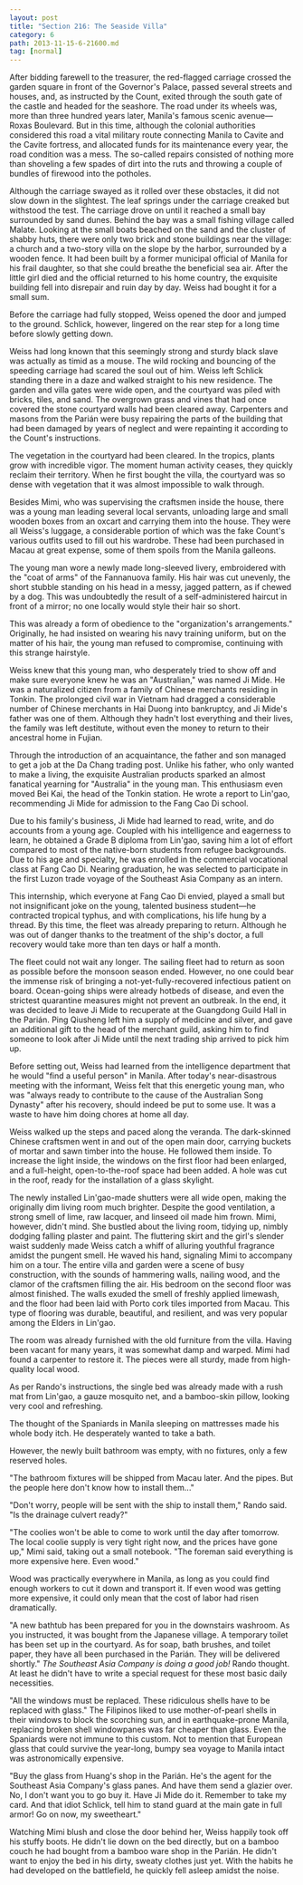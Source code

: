 ```yaml
---
layout: post
title: "Section 216: The Seaside Villa"
category: 6
path: 2013-11-15-6-21600.md
tag: [normal]
---
```


After bidding farewell to the treasurer, the red-flagged carriage crossed the garden square in front of the Governor's Palace, passed several streets and houses, and, as instructed by the Count, exited through the south gate of the castle and headed for the seashore. The road under its wheels was, more than three hundred years later, Manila's famous scenic avenue—Roxas Boulevard. But in this time, although the colonial authorities considered this road a vital military route connecting Manila to Cavite and the Cavite fortress, and allocated funds for its maintenance every year, the road condition was a mess. The so-called repairs consisted of nothing more than shoveling a few spades of dirt into the ruts and throwing a couple of bundles of firewood into the potholes.

Although the carriage swayed as it rolled over these obstacles, it did not slow down in the slightest. The leaf springs under the carriage creaked but withstood the test. The carriage drove on until it reached a small bay surrounded by sand dunes. Behind the bay was a small fishing village called Malate. Looking at the small boats beached on the sand and the cluster of shabby huts, there were only two brick and stone buildings near the village: a church and a two-story villa on the slope by the harbor, surrounded by a wooden fence. It had been built by a former municipal official of Manila for his frail daughter, so that she could breathe the beneficial sea air. After the little girl died and the official returned to his home country, the exquisite building fell into disrepair and ruin day by day. Weiss had bought it for a small sum.

Before the carriage had fully stopped, Weiss opened the door and jumped to the ground. Schlick, however, lingered on the rear step for a long time before slowly getting down.

Weiss had long known that this seemingly strong and sturdy black slave was actually as timid as a mouse. The wild rocking and bouncing of the speeding carriage had scared the soul out of him. Weiss left Schlick standing there in a daze and walked straight to his new residence. The garden and villa gates were wide open, and the courtyard was piled with bricks, tiles, and sand. The overgrown grass and vines that had once covered the stone courtyard walls had been cleared away. Carpenters and masons from the Parián were busy repairing the parts of the building that had been damaged by years of neglect and were repainting it according to the Count's instructions.

The vegetation in the courtyard had been cleared. In the tropics, plants grow with incredible vigor. The moment human activity ceases, they quickly reclaim their territory. When he first bought the villa, the courtyard was so dense with vegetation that it was almost impossible to walk through.

Besides Mimi, who was supervising the craftsmen inside the house, there was a young man leading several local servants, unloading large and small wooden boxes from an oxcart and carrying them into the house. They were all Weiss's luggage, a considerable portion of which was the fake Count's various outfits used to fill out his wardrobe. These had been purchased in Macau at great expense, some of them spoils from the Manila galleons.

The young man wore a newly made long-sleeved livery, embroidered with the "coat of arms" of the Fannanuova family. His hair was cut unevenly, the short stubble standing on his head in a messy, jagged pattern, as if chewed by a dog. This was undoubtedly the result of a self-administered haircut in front of a mirror; no one locally would style their hair so short.

This was already a form of obedience to the "organization's arrangements." Originally, he had insisted on wearing his navy training uniform, but on the matter of his hair, the young man refused to compromise, continuing with this strange hairstyle.

Weiss knew that this young man, who desperately tried to show off and make sure everyone knew he was an "Australian," was named Ji Mide. He was a naturalized citizen from a family of Chinese merchants residing in Tonkin. The prolonged civil war in Vietnam had dragged a considerable number of Chinese merchants in Hai Duong into bankruptcy, and Ji Mide's father was one of them. Although they hadn't lost everything and their lives, the family was left destitute, without even the money to return to their ancestral home in Fujian.

Through the introduction of an acquaintance, the father and son managed to get a job at the Da Chang trading post. Unlike his father, who only wanted to make a living, the exquisite Australian products sparked an almost fanatical yearning for "Australia" in the young man. This enthusiasm even moved Bei Kai, the head of the Tonkin station. He wrote a report to Lin'gao, recommending Ji Mide for admission to the Fang Cao Di school.

Due to his family's business, Ji Mide had learned to read, write, and do accounts from a young age. Coupled with his intelligence and eagerness to learn, he obtained a Grade B diploma from Lin'gao, saving him a lot of effort compared to most of the native-born students from refugee backgrounds. Due to his age and specialty, he was enrolled in the commercial vocational class at Fang Cao Di. Nearing graduation, he was selected to participate in the first Luzon trade voyage of the Southeast Asia Company as an intern.

This internship, which everyone at Fang Cao Di envied, played a small but not insignificant joke on the young, talented business student—he contracted tropical typhus, and with complications, his life hung by a thread. By this time, the fleet was already preparing to return. Although he was out of danger thanks to the treatment of the ship's doctor, a full recovery would take more than ten days or half a month.

The fleet could not wait any longer. The sailing fleet had to return as soon as possible before the monsoon season ended. However, no one could bear the immense risk of bringing a not-yet-fully-recovered infectious patient on board. Ocean-going ships were already hotbeds of disease, and even the strictest quarantine measures might not prevent an outbreak. In the end, it was decided to leave Ji Mide to recuperate at the Guangdong Guild Hall in the Parián. Ping Qiusheng left him a supply of medicine and silver, and gave an additional gift to the head of the merchant guild, asking him to find someone to look after Ji Mide until the next trading ship arrived to pick him up.

Before setting out, Weiss had learned from the intelligence department that he would "find a useful person" in Manila. After today's near-disastrous meeting with the informant, Weiss felt that this energetic young man, who was "always ready to contribute to the cause of the Australian Song Dynasty" after his recovery, should indeed be put to some use. It was a waste to have him doing chores at home all day.

Weiss walked up the steps and paced along the veranda. The dark-skinned Chinese craftsmen went in and out of the open main door, carrying buckets of mortar and sawn timber into the house. He followed them inside. To increase the light inside, the windows on the first floor had been enlarged, and a full-height, open-to-the-roof space had been added. A hole was cut in the roof, ready for the installation of a glass skylight.

The newly installed Lin'gao-made shutters were all wide open, making the originally dim living room much brighter. Despite the good ventilation, a strong smell of lime, raw lacquer, and linseed oil made him frown. Mimi, however, didn't mind. She bustled about the living room, tidying up, nimbly dodging falling plaster and paint. The fluttering skirt and the girl's slender waist suddenly made Weiss catch a whiff of alluring youthful fragrance amidst the pungent smell. He waved his hand, signaling Mimi to accompany him on a tour. The entire villa and garden were a scene of busy construction, with the sounds of hammering walls, nailing wood, and the clamor of the craftsmen filling the air. His bedroom on the second floor was almost finished. The walls exuded the smell of freshly applied limewash, and the floor had been laid with Porto cork tiles imported from Macau. This type of flooring was durable, beautiful, and resilient, and was very popular among the Elders in Lin'gao.

The room was already furnished with the old furniture from the villa. Having been vacant for many years, it was somewhat damp and warped. Mimi had found a carpenter to restore it. The pieces were all sturdy, made from high-quality local wood.

As per Rando's instructions, the single bed was already made with a rush mat from Lin'gao, a gauze mosquito net, and a bamboo-skin pillow, looking very cool and refreshing.

The thought of the Spaniards in Manila sleeping on mattresses made his whole body itch. He desperately wanted to take a bath.

However, the newly built bathroom was empty, with no fixtures, only a few reserved holes.

"The bathroom fixtures will be shipped from Macau later. And the pipes. But the people here don't know how to install them..."

"Don't worry, people will be sent with the ship to install them," Rando said. "Is the drainage culvert ready?"

"The coolies won't be able to come to work until the day after tomorrow. The local coolie supply is very tight right now, and the prices have gone up," Mimi said, taking out a small notebook. "The foreman said everything is more expensive here. Even wood."

Wood was practically everywhere in Manila, as long as you could find enough workers to cut it down and transport it. If even wood was getting more expensive, it could only mean that the cost of labor had risen dramatically.

"A new bathtub has been prepared for you in the downstairs washroom. As you instructed, it was bought from the Japanese village. A temporary toilet has been set up in the courtyard. As for soap, bath brushes, and toilet paper, they have all been purchased in the Parián. They will be delivered shortly." *The Southeast Asia Company is doing a good job!* Rando thought. At least he didn't have to write a special request for these most basic daily necessities.

"All the windows must be replaced. These ridiculous shells have to be replaced with glass." The Filipinos liked to use mother-of-pearl shells in their windows to block the scorching sun, and in earthquake-prone Manila, replacing broken shell windowpanes was far cheaper than glass. Even the Spaniards were not immune to this custom. Not to mention that European glass that could survive the year-long, bumpy sea voyage to Manila intact was astronomically expensive.

"Buy the glass from Huang's shop in the Parián. He's the agent for the Southeast Asia Company's glass panes. And have them send a glazier over. No, I don't want you to go buy it. Have Ji Mide do it. Remember to take my card. And that idiot Schlick, tell him to stand guard at the main gate in full armor! Go on now, my sweetheart."

Watching Mimi blush and close the door behind her, Weiss happily took off his stuffy boots. He didn't lie down on the bed directly, but on a bamboo couch he had bought from a bamboo ware shop in the Parián. He didn't want to enjoy the bed in his dirty, sweaty clothes just yet. With the habits he had developed on the battlefield, he quickly fell asleep amidst the noise.